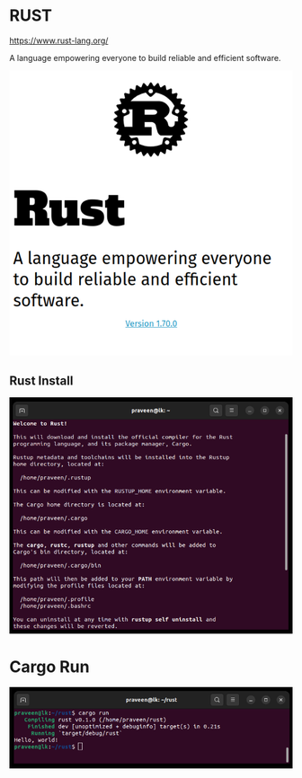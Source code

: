 # RUST

https://www.rust-lang.org/

A language empowering everyone to build reliable and efficient software.

![](rust.png)

## Rust Install

![](rust-install.png)

# Cargo Run

![](cargo-run.png)